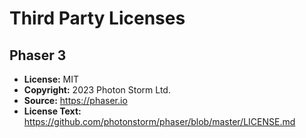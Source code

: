 # Third Party Licenses

## Phaser 3
- **License:** MIT
- **Copyright:** 2023 Photon Storm Ltd.
- **Source:** https://phaser.io
- **License Text:** https://github.com/photonstorm/phaser/blob/master/LICENSE.md

